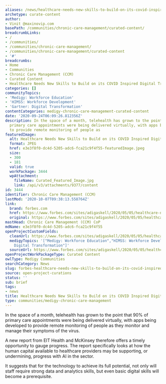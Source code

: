 ```yaml
---
aliases: /news/healthcare-needs-new-skills-to-build-on-its-covid-inspired-digital-transformation
archetype: curate-content
author:
- Vinit @maxinovip.com
basePath: /communities/chronic-care-management/curated-content/
breadcrumbLinks:
- /
- /communities/
- /communities/chronic-care-management/
- /communities/chronic-care-management/curated-content
- '#'
breadcrumbs:
- Home
- Communities
- Chronic Care Management (CCM)
- Curated Content
- Healthcare Needs New Skills to Build on its COVID Inspired Digital Transformation
categories: []
communityTopics:
- 'Medigy: Workforce Education'
- 'HIMSS: Workforce Development'
- 'Gartner: Digital Transformation'
contentCategories: medigy-chronic-care-management-curated-content
date: '2020-09-24T06:09:26.812356Z'
description: In the space of a month, telehealth has grown to the point that 90% of
  primary care appointments were being delivered virtually, with apps being developed
  to provide remote monitoring of people as
featuredImage:
  alt: Healthcare Needs New Skills to Build on its COVID Inspired Digital Transformation
  format: JPEG
  href: e3e3f8f0-dc4d-5205-adc6-fca21c9f4f55-featuredImage.jpeg
  size:
  - 300
  - 181
  valid: true
  workPackage: 3444
  wpAttachment:
    fileName: Curated_Featured_Image.jpg
    link: /api/v3/attachments/9377/content
id: 3444
identifier: Chronic Care Management (CCM)
lastMod: '2020-10-07T09:38:13.558764Z'
link:
  brand: forbes.com
  href: https://www.forbes.com/sites/adigaskell/2020/05/05/healthcare-needs-new-skills-to-build-on-its-covid-inspired-digital-transformation/#56d1ed82108b
  original: https://www.forbes.com/sites/adigaskell/2020/05/05/healthcare-needs-new-skills-to-build-on-its-covid-inspired-digital-transformation/#56d1ed82108b
mastHead: Chronic Care Management (CCM) CoP
mdName: e3e3f8f0-dc4d-5205-adc6-fca21c9f4f55
openProjectCustomFields:
  cleanUrl: https://www.forbes.com/sites/adigaskell/2020/05/05/healthcare-needs-new-skills-to-build-on-its-covid-inspired-digital-transformation/#56d1ed82108b
  medigyTopics: '["Medigy: Workforce Education","HIMSS: Workforce Development","Gartner:
    Digital Transformation"]'
  sourceUrl: https://www.forbes.com/sites/adigaskell/2020/05/05/healthcare-needs-new-skills-to-build-on-its-covid-inspired-digital-transformation/#56d1ed82108b
openProjectWorkPackageType: Curated Content
owlType: Medigy Communities
searchCategory: News
slug: forbes-healthcare-needs-new-skills-to-build-on-its-covid-inspired-digital-transformation
source: open-project-curations
status: ''
sub: brief
tags:
- news
title: Healthcare Needs New Skills to Build on its COVID Inspired Digital Transformation
type: communities/medigy-chronic-care-management
---
```


<p>In the space of a month, telehealth has grown to the point that 90% of primary care appointments were being delivered virtually, with apps being developed to provide remote monitoring of people as they monitor and manage their symptoms of the virus.</p><p>A new&nbsp;report&nbsp;from EIT Health and McKinsey therefore offers a timely opportunity to gauge progress.&nbsp;The report specifically looks at how the human capital available to healthcare providers may be supporting, or undermining, progress with AI in the sector.&nbsp;</p><p>It suggests that for the technology to achieve its full potential, not only will staff require strong data and analytics skills, but even basic digital skills will become a prerequisite.</p>